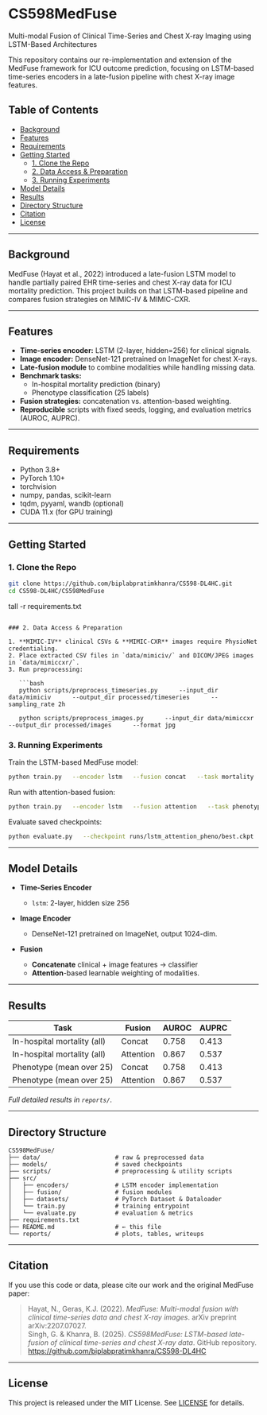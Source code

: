 # CS598MedFuse

Multi-modal Fusion of Clinical Time-Series and Chest X-ray Imaging using LSTM-Based Architectures

This repository contains our re-implementation and extension of the MedFuse framework for ICU outcome prediction, focusing on LSTM-based time-series encoders in a late-fusion pipeline with chest X-ray image features.

## Table of Contents

- [Background](#background)
- [Features](#features)
- [Requirements](#requirements)
- [Getting Started](#getting-started)
  - [1. Clone the Repo](#1-clone-the-repo)
  - [2. Data Access & Preparation](#3-data-access--preparation)
  - [3. Running Experiments](#4-running-experiments)
- [Model Details](#model-details)
- [Results](#results)
- [Directory Structure](#directory-structure)
- [Citation](#citation)
- [License](#license)

---

## Background

MedFuse (Hayat et al., 2022) introduced a late-fusion LSTM model to handle partially paired EHR time-series and chest X-ray data for ICU mortality prediction.
This project builds on that LSTM-based pipeline and compares fusion strategies on MIMIC-IV & MIMIC-CXR.

---

## Features

- **Time-series encoder:** LSTM (2-layer, hidden=256) for clinical signals.
- **Image encoder:** DenseNet-121 pretrained on ImageNet for chest X-rays.
- **Late-fusion module** to combine modalities while handling missing data.
- **Benchmark tasks:**
  - In-hospital mortality prediction (binary)
  - Phenotype classification (25 labels)
- **Fusion strategies:** concatenation vs. attention-based weighting.
- **Reproducible** scripts with fixed seeds, logging, and evaluation metrics (AUROC, AUPRC).

---

## Requirements

- Python 3.8+
- PyTorch 1.10+
- torchvision
- numpy, pandas, scikit-learn
- tqdm, pyyaml, wandb (optional)
- CUDA 11.x (for GPU training)


---

## Getting Started

### 1. Clone the Repo

```bash
git clone https://github.com/biplabpratimkhanra/CS598-DL4HC.git
cd CS598-DL4HC/CS598MedFuse
```

tall -r requirements.txt
```

### 2. Data Access & Preparation

1. **MIMIC-IV** clinical CSVs & **MIMIC-CXR** images require PhysioNet credentialing.
2. Place extracted CSV files in `data/mimiciv/` and DICOM/JPEG images in `data/mimiccxr/`.
3. Run preprocessing:

   ```bash
   python scripts/preprocess_timeseries.py      --input_dir data/mimiciv      --output_dir processed/timeseries      --sampling_rate 2h

   python scripts/preprocess_images.py      --input_dir data/mimiccxr      --output_dir processed/images      --format jpg
   ```

### 3. Running Experiments

Train the LSTM-based MedFuse model:

```bash
python train.py   --encoder lstm   --fusion concat   --task mortality   --data_dir processed   --output_dir runs/lstm_concat_mort
```

Run with attention-based fusion:

```bash
python train.py   --encoder lstm   --fusion attention   --task phenotyping   --data_dir processed   --output_dir runs/lstm_attention_pheno
```

Evaluate saved checkpoints:

```bash
python evaluate.py   --checkpoint runs/lstm_attention_pheno/best.ckpt   --data_dir processed   --metrics auroc auprc
```

---

## Model Details

- **Time-Series Encoder**
  - `lstm`: 2-layer, hidden size 256

- **Image Encoder**
  - DenseNet-121 pretrained on ImageNet, output 1024-dim.

- **Fusion**
  - **Concatenate** clinical + image features -> classifier
  - **Attention**-based learnable weighting of modalities.

---

## Results

| Task                         | Fusion    | AUROC  | AUPRC  |
|------------------------------|-----------|--------|--------|
| In-hospital mortality (all)  | Concat    | 0.758  | 0.413  |
| In-hospital mortality (all)  | Attention | 0.867  | 0.537  |
| Phenotype (mean over 25)     | Concat    | 0.758  | 0.413  |
| Phenotype (mean over 25)     | Attention | 0.867  | 0.537  |

*Full detailed results in `reports/`.*

---

## Directory Structure

```
CS598MedFuse/
├── data/                     # raw & preprocessed data
├── models/                   # saved checkpoints
├── scripts/                  # preprocessing & utility scripts
├── src/
│   ├── encoders/             # LSTM encoder implementation
│   ├── fusion/               # fusion modules
│   ├── datasets/             # PyTorch Dataset & Dataloader
│   └── train.py              # training entrypoint
│   └── evaluate.py           # evaluation & metrics
├── requirements.txt
├── README.md                 # ← this file
└── reports/                  # plots, tables, writeups
```

---

## Citation

If you use this code or data, please cite our work and the original MedFuse paper:

> Hayat, N., Geras, K.J. (2022). _MedFuse: Multi-modal fusion with clinical time-series data and chest X-ray images_. arXiv preprint arXiv:2207.07027.  
> Singh, G. & Khanra, B. (2025). _CS598MedFuse: LSTM-based late-fusion of clinical time-series and chest X-ray data_. GitHub repository. https://github.com/biplabpratimkhanra/CS598-DL4HC

---

## License

This project is released under the MIT License. See [LICENSE](LICENSE) for details.
